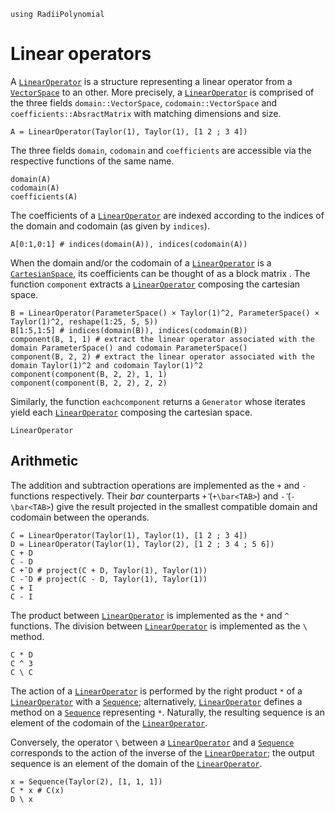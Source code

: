 ```@setup linear_operators
using RadiiPolynomial
```

# Linear operators

A [`LinearOperator`](@ref) is a structure representing a linear operator from a [`VectorSpace`](@ref) to an other. More precisely, a [`LinearOperator`](@ref) is comprised of the three fields `domain::VectorSpace`, `codomain::VectorSpace` and `coefficients::AbsractMatrix` with matching dimensions and size.

```@repl linear_operators
A = LinearOperator(Taylor(1), Taylor(1), [1 2 ; 3 4])
```

The three fields `domain`, `codomain` and `coefficients` are accessible via the respective functions of the same name.

```@repl linear_operators
domain(A)
codomain(A)
coefficients(A)
```

The coefficients of a [`LinearOperator`](@ref) are indexed according to the indices of the domain and codomain (as given by `indices`).

```@repl linear_operators
A[0:1,0:1] # indices(domain(A)), indices(codomain(A))
```

When the domain and/or the codomain of a [`LinearOperator`](@ref) is a [`CartesianSpace`](@ref), its coefficients can be thought of as a block matrix . The function `component` extracts a [`LinearOperator`](@ref) composing the cartesian space.

```@repl linear_operators
B = LinearOperator(ParameterSpace() × Taylor(1)^2, ParameterSpace() × Taylor(1)^2, reshape(1:25, 5, 5))
B[1:5,1:5] # indices(domain(B)), indices(codomain(B))
component(B, 1, 1) # extract the linear operator associated with the domain ParameterSpace() and codomain ParameterSpace()
component(B, 2, 2) # extract the linear operator associated with the domain Taylor(1)^2 and codomain Taylor(1)^2
component(component(B, 2, 2), 1, 1)
component(component(B, 2, 2), 2, 2)
```

Similarly, the function `eachcomponent` returns a `Generator` whose iterates yield each [`LinearOperator`](@ref) composing the cartesian space.

```@docs
LinearOperator
```

## Arithmetic

The addition and subtraction operations are implemented as the `+` and `-` functions respectively. Their *bar* counterparts `+̄` (`+\bar<TAB>`) and `-̄` (`-\bar<TAB>`) give the result projected in the smallest compatible domain and codomain between the operands.

```@repl linear_operators
C = LinearOperator(Taylor(1), Taylor(1), [1 2 ; 3 4])
D = LinearOperator(Taylor(1), Taylor(2), [1 2 ; 3 4 ; 5 6])
C + D
C - D
C +̄ D # project(C + D, Taylor(1), Taylor(1))
C -̄ D # project(C - D, Taylor(1), Taylor(1))
C + I
C - I
```

The product between [`LinearOperator`](@ref) is implemented as the `*` and `^` functions. The division between [`LinearOperator`](@ref) is implemented as the `\` method.

```@repl linear_operators
C * D
C ^ 3
C \ C
```

The action of a [`LinearOperator`](@ref) is performed by the right product `*` of a [`LinearOperator`](@ref) with a [`Sequence`](@ref); alternatively, [`LinearOperator`](@ref) defines a method on a [`Sequence`](@ref) representing `*`. Naturally, the resulting sequence is an element of the codomain of the [`LinearOperator`](@ref).

Conversely, the operator `\` between a [`LinearOperator`](@ref) and a [`Sequence`](@ref) corresponds to the action of the inverse of the [`LinearOperator`](@ref); the output sequence is an element of the domain of the [`LinearOperator`](@ref).

```@repl linear_operators
x = Sequence(Taylor(2), [1, 1, 1])
C * x # C(x)
D \ x
```
